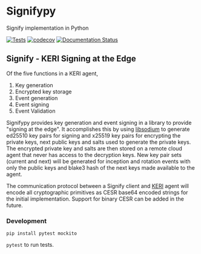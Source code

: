 # Signifypy
Signify implementation in Python

[![Tests](https://github.com/WebOfTrust/signifypy/actions/workflows/test.yaml/badge.svg?branch=development)](https://github.com/WebOfTrust/signifypy/actions/workflows/test.yaml)
[![codecov](https://codecov.io/gh/WebOfTrust/signifypy/graph/badge.svg?token=E9VS4PNKTD)](https://codecov.io/gh/WebOfTrust/signifypy)
[![Documentation Status](https://readthedocs.org/projects/signifypy/badge/?version=latest)](https://signifypy.readthedocs.io/en/latest/?badge=latest)

## Signify - KERI Signing at the Edge

Of the five functions in a KERI agent, 

1. Key generation
2. Encrypted key storage
3. Event generation
4. Event signing
5. Event Validation

Signifypy provides key generation and event signing in a library to provide "signing at the edge".
It accomplishes this by using [libsodium](https://doc.libsodium.org/) to generate ed25510 key pairs for signing and x25519 key pairs for encrypting the
private keys, next public keys and salts used to generate the private keys.  The encrypted private key and salts are then stored on a
remote cloud agent that never has access to the decryption keys.  New key pair sets (current and next) will be generated 
for inception and rotation events with only the public keys and blake3 hash of the next keys made available to the agent.

The communication protocol between a Signify client and [KERI](https://github.com/WebOfTrust/keri) agent will encode all cryptographic primitives as CESR base64
encoded strings for the initial implementation.  Support for binary CESR can be added in the future.

### Development

```
pip install pytest mockito
```

`pytest` to run tests.